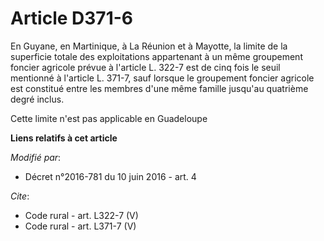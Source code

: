 # Article D371-6

En Guyane, en Martinique, à La Réunion et à Mayotte, la limite de la superficie totale des exploitations appartenant à un
même groupement foncier agricole prévue à l'article L. 322-7 est de cinq fois le seuil mentionné à l'article L. 371-7, sauf
lorsque le groupement foncier agricole est constitué entre les membres d'une même famille jusqu'au quatrième degré inclus. 

Cette limite n'est pas applicable en Guadeloupe

**Liens relatifs à cet article**

_Modifié par_:

  - Décret n°2016-781 du 10 juin 2016 - art. 4

_Cite_:

  - Code rural - art. L322-7 (V)
  - Code rural - art. L371-7 (V)

